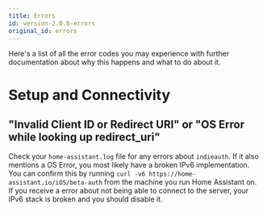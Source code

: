 ```yaml
---
title: Errors
id: version-2.0.0-errors
original_id: errors
---
```


Here's a list of all the error codes you may experience with further documentation about why this happens and what to do about it.

# Setup and Connectivity

## "Invalid Client ID or Redirect URI"  or  "OS Error while looking up redirect_uri"
Check your `home-assistant.log` file for any errors about `indieauth`. If it also mentions a OS Error, you most likely have a broken IPv6 implementation. You can confirm this by running `curl -v6 https://home-assistant.io/iOS/beta-auth` from the machine you run Home Assistant on. If you receive a error about not being able to connect to the server, your IPv6 stack is broken and you should disable it.
